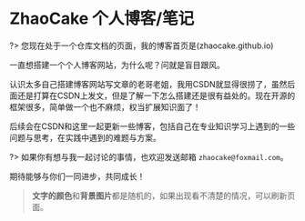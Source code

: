 # ZhaoCake 个人博客/笔记

?> 您现在处于一个仓库文档的页面，我的博客首页是(zhaocake.github.io)

一直想搭建一个个人博客网站，为什么呢？问就是盲目跟风。

认识太多自己搭建博客网站写文章的老哥老姐，我用CSDN就显得很捞了，虽然后面还是打算在CSDN上发文，但是了解一下怎么搭建还是很有益处的。现在开源的框架很多，简单做一个也不麻烦，权当扩展知识面了！

后续会在CSDN和这里一起更新一些博客，包括自己在专业知识学习上遇到的一些问题与思考，在实践中遇到的难题与方案。

?> 如果你有想与我一起讨论的事情，也欢迎发送邮箱 `zhaocake@foxmail.com`。

期待能够与你们一同进步，共同成长！

> **文字的颜色**和**背景图片**都是随机的，如果出现看不清楚的情况，可以刷新页面。
